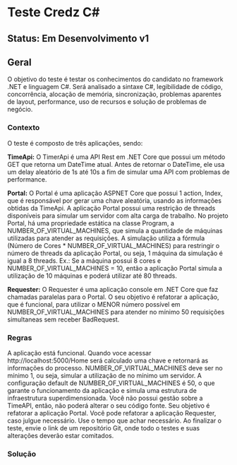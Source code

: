 # Teste Credz C#


## Status: <b> Em Desenvolvimento v1 </b>

## Geral

O objetivo do teste é testar os conhecimentos do candidato no framework .NET e linguagem C#.
Será analisado a sintaxe C#, legibilidade de código, concorrência, alocação de memória, sincronização, problemas aparentes de layout, performance, uso de recursos e solução de problemas de negócio.

### Contexto
O teste é composto de três aplicações, sendo:

<b>TimeApi:</b> O TimerApi é uma API Rest em .NET Core que possui um método GET que retorna um DateTime atual. Antes de retornar o DateTime, ele usa um delay aleatório de 1s até 10s a fim de simular uma API com problemas de performance.

<b>Portal:</b> O Portal é uma aplicação ASPNET Core que possui 1 action, Index, que é responsável por gerar uma chave aleatória, usando as informações obtidas da TimeApi. A aplicação Portal possui uma restrição de threads disponíveis para simular um servidor com alta carga de trabalho.
No projeto Portal, há uma propriedade estática na classe Program, a NUMBER_OF_VIRTUAL_MACHINES, que simula a quantidade de máquinas utilizadas para atender as requisições.
A simulação utiliza a fórmula (Número de Cores * NUMBER_OF_VIRTUAL_MACHINES) para restringir o número de threads da aplicação Portal, ou seja, 1 máquina da simulação é igual a 8 threads.
Ex.: Se a máquina possui 8 cores e NUMBER_OF_VIRTUAL_MACHINES = 10, então a aplicação Portal simula a utilização de 10 máquinas e poderá utilizar até 80 threads.

<b>Requester:</b> O Requester é uma aplicação console em .NET Core que faz chamadas paralelas para o Portal.
O seu objetivo é refatorar a aplicação, que é funcional, para utilizar o MENOR número possível em NUMBER_OF_VIRTUAL_MACHINES para atender no mínimo 50 requisições simultaneas sem receber BadRequest.

### Regras

A aplicação está funcional. Quando voce acessar http://localhost:5000/Home será calculado uma chave e retornará as informações do processo.
NUMBER_OF_VIRTUAL_MACHINES deve ser no mínimo 1, ou seja, simular a utilização de no mínimo um servidor.
A configuração default de NUMBER_OF_VIRTUAL_MACHINES é 50, o que garante o funcionamento da aplicação e simula uma estrutura de infraestrutura superdimensionada.
Você não possui gestão sobre a TimeAPI, então, não poderá alterar o seu código fonte.
Seu objetivo é refatorar a aplicação Portal.
Você pode refatorar a aplicação Requester, caso julgue necessário.
Use o tempo que achar necessário.
Ao finalizar o teste, envie o link de um repositório Git, onde todo o testes e suas alterações deverão estar comitados.


### Solução
